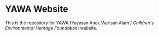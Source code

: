 # YAWA Website

This is the repository for YAWA (Yayasan Anak Warisan Alam / _Children's
Environmental Heritage Foundation_) website.
